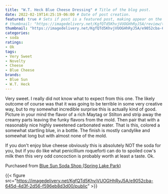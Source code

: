 ```yaml
---
title: "W.T. Heck Blue Cheese Dressing" # Title of the blog post.
date: 2022-02-19T14:25:19-06:00 # Date of post creation.
featured: true # Sets if post is a featured post, making appear on the home page side bar.
# thumbnail: "https://imagedelivery.net/KgfQTd5KhvjVUOGHhRyJ5A/review/thumbs/wt-heck-blue-cheese-dressing.jpg" # Sets thumbnail image appearing inside card on homepage.
thumbnail: "https://imagedelivery.net/KgfQTd5KhvjVUOGHhRyJ5A/e9052cba-645d-4d3f-2d56-f596eb8d3d00/thumb"
categories:
- soda
ratings:
- Ok
tags:
- Very Sweet
- Novelty
- Cheese
- Blue Cheese
brands:
- Blue Sun
- W.T. Heck
---
```


Very sweet. I really did not know what to expect from this one. The likely outcome of course was that it was going to be terrible in some very creative way, but to my somewhat incredible surprise this is actually kind of good. Picture in your mind the flavor of a rich Maytag or Stilton and strip away the creamy parts leaving the funky flavors from the mold. Then pair that with a reasonably nice highly sweetened carbonated water. That is this, colored a somewhat startling blue, in a bottle. The finish is mostly candylike and somewhat long but with almost none of the mold.

If you don't enjoy blue cheese obviously this is absolutely NOT the soda for you, but if you do like what penicillium roqueforti can do to spoiled cow's milk then this very odd concoction is probably worth at least a taste. Ok.

Purchased from [Blue Sun Soda Shop (Spring Lake Park)](https://bluesunsodashop.com/)

{{< figure src="https://imagedelivery.net/KgfQTd5KhvjVUOGHhRyJ5A/e9052cba-645d-4d3f-2d56-f596eb8d3d00/public" >}}
